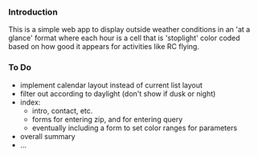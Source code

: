 ### Introduction

This is a simple web app to display outside weather conditions in an 'at a glance' format where each hour is a cell
that is 'stoplight' color coded based on how good it appears for activities like RC flying.


### To Do

- implement calendar layout instead of current list layout
- filter out according to daylight (don't show if dusk or night)
- index:
    - intro, contact, etc.
    - forms for entering zip, and for entering query
    - eventually including a form to set color ranges for parameters
- overall summary
- ...

